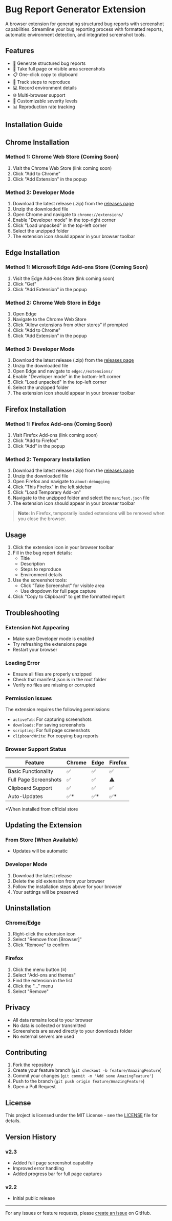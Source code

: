 # Bug Report Generator Extension

A browser extension for generating structured bug reports with screenshot capabilities. Streamline your bug reporting process with formatted reports, automatic environment detection, and integrated screenshot tools.

## Features

- 📝 Generate structured bug reports
- 📸 Take full page or visible area screenshots
- 📋 One-click copy to clipboard
- 🔄 Track steps to reproduce
- 💻 Record environment details
- 🌐 Multi-browser support
- 🎯 Customizable severity levels
- 📊 Reproduction rate tracking

## Installation Guide

## Chrome Installation

### Method 1: Chrome Web Store (Coming Soon)
1. Visit the Chrome Web Store (link coming soon)
2. Click "Add to Chrome"
3. Click "Add Extension" in the popup

### Method 2: Developer Mode
1. Download the latest release (.zip) from the [releases page](../../releases)
2. Unzip the downloaded file
3. Open Chrome and navigate to `chrome://extensions/`
4. Enable "Developer mode" in the top-right corner
5. Click "Load unpacked" in the top-left corner
6. Select the unzipped folder
7. The extension icon should appear in your browser toolbar

## Edge Installation

### Method 1: Microsoft Edge Add-ons Store (Coming Soon)
1. Visit the Edge Add-ons Store (link coming soon)
2. Click "Get"
3. Click "Add Extension" in the popup

### Method 2: Chrome Web Store in Edge
1. Open Edge
2. Navigate to the Chrome Web Store
3. Click "Allow extensions from other stores" if prompted
4. Click "Add to Chrome"
5. Click "Add Extension" in the popup

### Method 3: Developer Mode
1. Download the latest release (.zip) from the [releases page](../../releases)
2. Unzip the downloaded file
3. Open Edge and navigate to `edge://extensions/`
4. Enable "Developer mode" in the bottom-left corner
5. Click "Load unpacked" in the top-left corner
6. Select the unzipped folder
7. The extension icon should appear in your browser toolbar

## Firefox Installation

### Method 1: Firefox Add-ons (Coming Soon)
1. Visit Firefox Add-ons (link coming soon)
2. Click "Add to Firefox"
3. Click "Add" in the popup

### Method 2: Temporary Installation
1. Download the latest release (.zip) from the [releases page](../../releases)
2. Unzip the downloaded file
3. Open Firefox and navigate to `about:debugging`
4. Click "This Firefox" in the left sidebar
5. Click "Load Temporary Add-on"
6. Navigate to the unzipped folder and select the `manifest.json` file
7. The extension icon should appear in your browser toolbar

> **Note**: In Firefox, temporarily loaded extensions will be removed when you close the browser.

## Usage

1. Click the extension icon in your browser toolbar
2. Fill in the bug report details:
   - Title
   - Description
   - Steps to reproduce
   - Environment details
3. Use the screenshot tools:
   - Click "Take Screenshot" for visible area
   - Use dropdown for full page capture
4. Click "Copy to Clipboard" to get the formatted report

## Troubleshooting

### Extension Not Appearing
- Make sure Developer mode is enabled
- Try refreshing the extensions page
- Restart your browser

### Loading Error
- Ensure all files are properly unzipped
- Check that manifest.json is in the root folder
- Verify no files are missing or corrupted

### Permission Issues
The extension requires the following permissions:
- `activeTab`: For capturing screenshots
- `downloads`: For saving screenshots
- `scripting`: For full page screenshots
- `clipboardWrite`: For copying bug reports

### Browser Support Status

| Feature                | Chrome | Edge | Firefox |
|-----------------------|--------|------|---------|
| Basic Functionality   | ✅     | ✅   | ✅      |
| Full Page Screenshots | ✅     | ✅   | ⚠️      |
| Clipboard Support     | ✅     | ✅   | ✅      |
| Auto-Updates          | ✅*    | ✅*  | ✅*     |

\*When installed from official store

## Updating the Extension

### From Store (When Available)
- Updates will be automatic

### Developer Mode
1. Download the latest release
2. Delete the old extension from your browser
3. Follow the installation steps above for your browser
4. Your settings will be preserved

## Uninstallation

### Chrome/Edge
1. Right-click the extension icon
2. Select "Remove from [Browser]"
3. Click "Remove" to confirm

### Firefox
1. Click the menu button (≡)
2. Select "Add-ons and themes"
3. Find the extension in the list
4. Click the "..." menu
5. Select "Remove"

## Privacy

- All data remains local to your browser
- No data is collected or transmitted
- Screenshots are saved directly to your downloads folder
- No external servers are used

## Contributing

1. Fork the repository
2. Create your feature branch (`git checkout -b feature/AmazingFeature`)
3. Commit your changes (`git commit -m 'Add some AmazingFeature'`)
4. Push to the branch (`git push origin feature/AmazingFeature`)
5. Open a Pull Request

## License

This project is licensed under the MIT License - see the [LICENSE](LICENSE) file for details.

## Version History

### v2.3
- Added full page screenshot capability
- Improved error handling
- Added progress bar for full page captures

### v2.2
- Initial public release

---

For any issues or feature requests, please [create an issue](../../issues) on GitHub.

